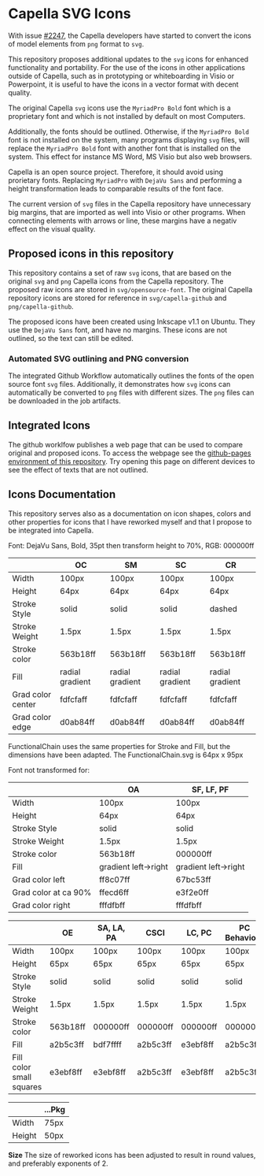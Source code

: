# Capella SVG Icons

With issue [#2247](https://github.com/eclipse/capella/issues/2247), the Capella
developers have started to convert the icons of model elements from `png` format
to `svg`.

This repository proposes additional updates to the `svg` icons for enhanced
functionality and portability. For the use of the icons in other applications
outside of Capella, such as in prototyping or whiteboarding in Visio or
Powerpoint, it is useful to have the icons in a vector format with decent
quality.

The original Capella `svg` icons use the `MyriadPro Bold` font which
is a proprietary font and which is not installed by default on most Computers.

Additionally, the fonts should be outlined. Otherwise, if the `MyriadPro Bold`
font is not installed on the system, many programs displaying `svg` files, will
replace the `MyriadPro Bold` font with another font that is installed on the
system. This effect for instance MS Word, MS Visio but also web browsers.

Capella is an open source project. Therefore, it should avoid using prorietary
fonts. Replacing `MyriadPro` with `DejaVu Sans` and performing a height
transformation leads to comparable results of the font face.

The current version of `svg` files in the Capella repository have unnecessary
big margins, that are imported as well into Visio or other programs. When
connecting elements with arrows or line, these margins have a negativ effect on
the visual quality.

## Proposed icons in this repository

This repository contains a set of raw `svg` icons, that are based on the
original `svg` and `png` Capella icons from the Capella repository. The proposed
raw icons are stored in `svg/opensource-font`. The original Capella repository
icons are stored for reference in `svg/capella-github` and `png/capella-github`.

The proposed icons have been created using Inkscape v1.1 on Ubuntu. They use the
`DejaVu Sans` font, and have no margins. These icons are not outlined, so the
text can still be edited.

### Automated SVG outlining and PNG conversion

The integrated Github Workflow automatically outlines the fonts of the open
source font `svg` files. Additionally, it demonstrates how `svg` icons can
automatically be converted to `png` files with different sizes. The `png` files
can be downloaded in the job artifacts.

## Integrated Icons

The github worklfow publishes a web page that can be used to compare original
and proposed icons. To access the webpage see the [github-pages environment of
this repository](https://materpillar.github.io/capella-icons-svg/). Try opening
this page on different devices to see the effect of texts that are not outlined.

## Icons Documentation

This repository serves also as a documentation on icon shapes, colors and other
properties for icons that I have reworked myself and that I propose to be
integrated into Capella.

Font: DejaVu Sans, Bold, 35pt then transform height to 70%, RGB: 000000ff

|                   | OC              | SM              | SC              | CR              |
| ----------------- | --------------- | --------------- | --------------- | --------------- |
| Width             | 100px           | 100px           | 100px           | 100px           |
| Height            | 64px            | 64px            | 64px            | 64px            |
| Stroke Style      | solid           | solid           | solid           | dashed          |
| Stroke Weight     | 1.5px           | 1.5px           | 1.5px           | 1.5px           |
| Stroke color      | 563b18ff        | 563b18ff        | 563b18ff        | 563b18ff        |
| Fill              | radial gradient | radial gradient | radial gradient | radial gradient |
| Grad color center | fdfcfaff        | fdfcfaff        | fdfcfaff        | fdfcfaff        |
| Grad color edge   | d0ab84ff        | d0ab84ff        | d0ab84ff        | d0ab84ff        |

FunctionalChain uses the same properties for Stroke and Fill, but the dimensions have been adapted.
The FunctionalChain.svg is 64px x 95px

Font not transformed for:

|                      | OA                   | SF, LF, PF           |
| -------------------- | -------------------- | -------------------- |
| Width                | 100px                | 100px                |
| Height               | 64px                 | 64px                 |
| Stroke Style         | solid                | solid                |
| Stroke Weight        | 1.5px                | 1.5px                |
| Stroke color         | 563b18ff             | 000000ff             |
| Fill                 | gradient left->right | gradient left->right |
| Grad color left      | ff8c07ff             | 67bc53ff             |
| Grad color at ca 90% | ffecd6ff             | e3f2e0ff             |
| Grad color right     | fffdfbff             | fffdfbff             |

|                          | OE       | SA, LA, PA | CSCI     | LC, PC   | PC Behaviour | PC Node  |
| ------------------------ | -------- | ---------- | -------- | -------- | ------------ | -------- |
| Width                    | 100px    | 100px      | 100px    | 100px    | 100px        | 100px    |
| Height                   | 65px     | 65px       | 65px     | 65px     | 65px         | 65px     |
| Stroke Style             | solid    | solid      | solid    | solid    | solid        | solid    |
| Stroke Weight            | 1.5px    | 1.5px      | 1.5px    | 1.5px    | 1.5px        | 1.5px    |
| Stroke color             | 563b18ff | 000000ff   | 000000ff | 000000ff | 000000ff     | 000000ff |
| Fill                     | a2b5c3ff | bdf7ffff   | a2b5c3ff | e3ebf8ff | a2b5c3ff     | fff426   |
| Fill color small squares | e3ebf8ff | e3ebf8ff   | a2b5c3ff | e3ebf8ff | a2b5c3ff     | fff426   |

|                          | ...Pkg       |
| ------------------------ | -------- |
| Width                    | 75px    |
| Height                   | 50px     |

**Size** The size of reworked icons has been adjusted to result in round values,
and preferably exponents of 2.
